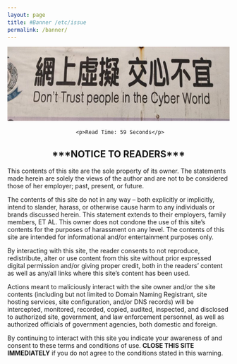```yaml
---
layout: page
title: #Banner /etc/issue
permalink: /banner/
---
```


  <center><img src="/images/donttrustcyber2.jpeg"></center>
 
   <div style="text-align: center;">
  
     <p>Read Time: 59 Seconds</p>
<article class="post detailed">
  <center><h1>***NOTICE TO READERS***</h1></center>
  <div style="text-align: left;">

<p>This contents of this site are the sole property of its owner.  The statements made
herein are solely the views of the author and are not to be considered those of
her employer; past, present, or future.</p>

<p>The contents of this site do not in any way – both explicitly or implicitly,
intend to slander, harass, or otherwise cause harm to any individuals or
brands discussed herein. This statement extends to their employers, family
members, ET AL. This owner does not condone the use of this site’s contents for
the purposes of harassment on any level. The contents of this site are
intended for informational and/or entertainment purposes only.</p>

<p>By interacting with this site, the reader consents to not reproduce, redistribute,
alter or use content from this site without prior expressed digital permission and/or
giving proper credit, both in the readers’ content as well as any/all links where
this site’s content has been used.</p>

<p>Actions meant to maliciously interact with the site owner and/or the site contents
(including but not limited to Domain Naming Registrant, site hosting services, site
configuration, and/or DNS records) will be intercepted, monitored, recorded, copied,
audited, inspected, and disclosed to authorized site, government, and law
enforcement personnel, as well as authorized officials of government
agencies, both domestic and foreign.</p>

<p>By continuing to interact with this site you indicate your awareness of and consent
to these terms and conditions of use. <strong>CLOSE THIS SITE IMMEDIATELY</strong> if you do not
agree to the conditions stated in this warning.</p>
